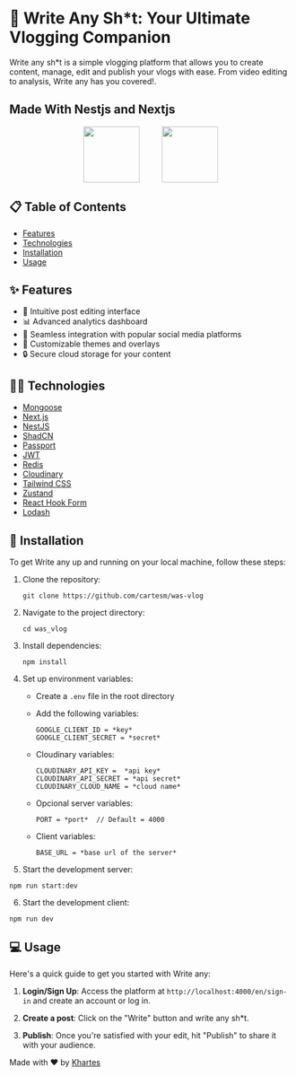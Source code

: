 # 🎥 Write Any Sh\*t: Your Ultimate Vlogging Companion

Write any sh\*t is a simple vlogging platform that allows you to create content, manage, edit and publish your vlogs with ease. From video editing to analysis, Write any has you covered!.

## Made With Nestjs and Nextjs

<div style="display:flex;-items:center;justify-content:center;gap:40px;">
<img src="https://i.namu.wiki/i/X7RPRZJiL_bDk-b5yfaeCqEaINp3iwm7ngVhzN9LDg4hNjz0Bs3QTo7pgbCfGW3xp_sQZxMGUfnxBAXGNFwGKw.svg" width="100" />
<img src="https://www.drupal.org/files/project-images/nextjs-icon-dark-background.png" width="100" />
</div>

## 📋 Table of Contents

- [Features](#features)
- [Technologies](#tec)
- [Installation](#installation)
- [Usage](#usage)

## ✨ Features

- 📝 Intuitive post editing interface
- 📊 Advanced analytics dashboard
- 🔗 Seamless integration with popular social media platforms
- 🎨 Customizable themes and overlays
- 🔒 Secure cloud storage for your content

## 👨‍💻 Technologies

- [Mongoose](https://mongoosejs.com/)
- [Next.js](https://nextjs.org/)
- [NestJS](https://nestjs.com/)
- [ShadCN](https://github.com/shadcn)
- [Passport](http://www.passportjs.org/)
- [JWT](https://jwt.io/)
- [Redis](https://redis.io/)
- [Cloudinary](https://cloudinary.com/)
- [Tailwind CSS](https://tailwindcss.com/)
- [Zustand](https://github.com/pmndrs/zustand)
- [React Hook Form](https://react-hook-form.com/)
- [Lodash](https://lodash.com/)

## 🚀 Installation

To get Write any up and running on your local machine, follow these steps:

1. Clone the repository:

   ```
   git clone https://github.com/cartesm/was-vlog
   ```

2. Navigate to the project directory:

   ```
   cd was_vlog
   ```

3. Install dependencies:

   ```
   npm install
   ```

4. Set up environment variables:

   - Create a `.env` file in the root directory
   - Add the following variables:

     ```
     GOOGLE_CLIENT_ID = *key*
     GOOGLE_CLIENT_SECRET = *secret*
     ```

   - Cloudinary variables:
     ```
     CLOUDINARY_API_KEY =  *api key*
     CLOUDINARY_API_SECRET = *api secret*
     CLOUDINARY_CLOUD_NAME = *cloud name*
     ```
   - Opcional server variables:
     ```
     PORT = *port*  // Default = 4000
     ```
   - Client variables:
     ```
     BASE_URL = *base url of the server*
     ```

5. Start the development server:

```
npm run start:dev
```

6. Start the development client:

```
npm run dev
```

## 💻 Usage

Here's a quick guide to get you started with Write any:

1. **Login/Sign Up**: Access the platform at `http://localhost:4000/en/sign-in` and create an account or log in.

2. **Create a post**: Click on the "Write" button and write any sh\*t.

3. **Publish**: Once you're satisfied with your edit, hit "Publish" to share it with your audience.

Made with ❤️ by [Khartes](https://github.com/cartesmt)
